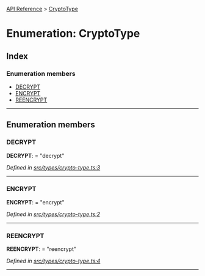 [API Reference](../README.md) > [CryptoType](../enums/cryptotype.md)

# Enumeration: CryptoType

## Index

### Enumeration members

* [DECRYPT](cryptotype.md#decrypt)
* [ENCRYPT](cryptotype.md#encrypt)
* [REENCRYPT](cryptotype.md#reencrypt)

---

## Enumeration members

<a id="decrypt"></a>

###  DECRYPT

**DECRYPT**:  = "decrypt"

*Defined in [src/types/crypto-type.ts:3](https://github.com/repux/repux-lib/blob/dcfa8fe/src/types/crypto-type.ts#L3)*

___
<a id="encrypt"></a>

###  ENCRYPT

**ENCRYPT**:  = "encrypt"

*Defined in [src/types/crypto-type.ts:2](https://github.com/repux/repux-lib/blob/dcfa8fe/src/types/crypto-type.ts#L2)*

___
<a id="reencrypt"></a>

###  REENCRYPT

**REENCRYPT**:  = "reencrypt"

*Defined in [src/types/crypto-type.ts:4](https://github.com/repux/repux-lib/blob/dcfa8fe/src/types/crypto-type.ts#L4)*

___

